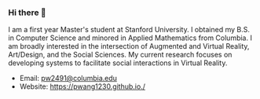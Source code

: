 ### Hi there 👋

I am a first year Master's student at Stanford University. I obtained my B.S. in Computer Science and minored in Applied Mathematics from Columbia. I am broadly interested in the intersection of Augmented and Virtual Reality, Art/Design, and the Social Sciences. My current research focuses on developing systems to facilitate social interactions in Virtual Reality.

- Email: pw2491@columbia.edu 
- Website: https://pwang1230.github.io./ 

